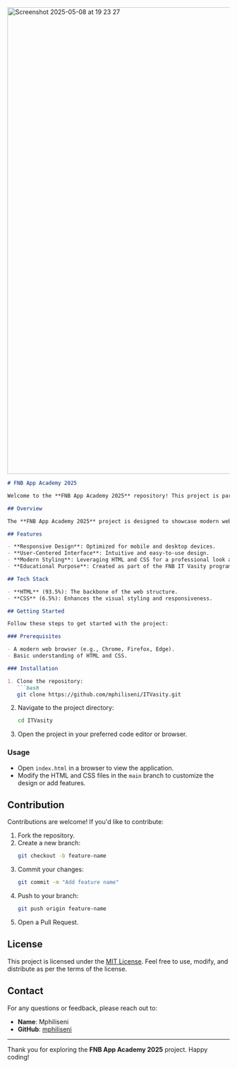 <img width="1059" alt="Screenshot 2025-05-08 at 19 23 27" src="https://github.com/user-attachments/assets/9f827d71-3e20-40c3-9e26-ce0a9ab1a38e" />


```markdown
# FNB App Academy 2025

Welcome to the **FNB App Academy 2025** repository! This project is part of the FNB IT Vasity programme, aimed at fostering innovation and excellence in software development.

## Overview

The **FNB App Academy 2025** project is designed to showcase modern web development practices using **HTML** and **CSS**. This repository includes a variety of features and components tailored to provide an exceptional user experience while adhering to industry standards.

## Features

- **Responsive Design**: Optimized for mobile and desktop devices.
- **User-Centered Interface**: Intuitive and easy-to-use design.
- **Modern Styling**: Leveraging HTML and CSS for a professional look and feel.
- **Educational Purpose**: Created as part of the FNB IT Vasity programme to enhance learning and collaboration.

## Tech Stack

- **HTML** (93.5%): The backbone of the web structure.
- **CSS** (6.5%): Enhances the visual styling and responsiveness.

## Getting Started

Follow these steps to get started with the project:

### Prerequisites

- A modern web browser (e.g., Chrome, Firefox, Edge).
- Basic understanding of HTML and CSS.

### Installation

1. Clone the repository:
   ```bash
   git clone https://github.com/mphiliseni/ITVasity.git
   ```
2. Navigate to the project directory:
   ```bash
   cd ITVasity
   ```
3. Open the project in your preferred code editor or browser.

### Usage

- Open `index.html` in a browser to view the application.
- Modify the HTML and CSS files in the `main` branch to customize the design or add features.

## Contribution

Contributions are welcome! If you'd like to contribute:

1. Fork the repository.
2. Create a new branch:
   ```bash
   git checkout -b feature-name
   ```
3. Commit your changes:
   ```bash
   git commit -m "Add feature name"
   ```
4. Push to your branch:
   ```bash
   git push origin feature-name
   ```
5. Open a Pull Request.

## License

This project is licensed under the [MIT License](LICENSE). Feel free to use, modify, and distribute as per the terms of the license.

## Contact

For any questions or feedback, please reach out to:

- **Name**: Mphiliseni
- **GitHub**: [mphiliseni](https://github.com/mphiliseni)

---

Thank you for exploring the **FNB App Academy 2025** project. Happy coding!

